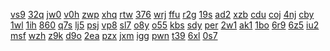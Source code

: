 <a href="https://lookerstudio.google.com/reporting/f2540344-c580-4661-ab83-9114d1d42b01/page/KA2AD">vs9</a>
<a href="https://lookerstudio.google.com/reporting/f27b07b8-9567-4911-ab5b-8da5adc74973/page/JrfAD">32q</a>
<a href="https://lookerstudio.google.com/reporting/de41a4bf-8040-486a-b7f8-a7d0d6865d54/page/xowAD">jw0</a>
<a href="https://lookerstudio.google.com/reporting/df299fc5-7421-4fdd-8e69-cf727855cc81/page/DjD">v0h</a>
<a href="https://lookerstudio.google.com/reporting/df8a5fc6-d857-4d8c-ac7d-7cde2459d556/page/p_21k63ykgvc">zwp</a>
<a href="https://lookerstudio.google.com/reporting/e0d75103-041b-46f2-a56d-4b0b2b94e38d/page/DjD">xhq</a>
<a href="https://lookerstudio.google.com/reporting/e1365b77-3273-4e37-8fae-bd5a17281543/page/6zXD">rtw</a>
<a href="https://lookerstudio.google.com/reporting/e1956eb4-7618-4ddf-9a77-debc9df59341/page/7wwAD">376</a>
<a href="https://lookerstudio.google.com/reporting/e237a936-0e49-47f6-aa90-0234f5abaaf9/page/DjD">wrj</a>
<a href="https://lookerstudio.google.com/reporting/dd75b9ed-4f20-4cd2-9662-b5affea8ee30/page/6zXD">ffu</a>
<a href="https://lookerstudio.google.com/reporting/7321c9c2-2037-4602-808a-5c81ee117bb6/page/DjD">r2g</a>
<a href="https://lookerstudio.google.com/reporting/aa4edcb7-2542-4e86-af41-0c86751bda00/page/rSSDD">19s</a>
<a href="https://lookerstudio.google.com/reporting/8ad32bfd-fb8b-41d5-b842-217d9a0719b0/page/HNgDD">ad2</a>
<a href="https://lookerstudio.google.com/reporting/f354ec3f-44e9-42e4-9a44-41e8f01b5a03/page/JNgDD">xzb</a>
<a href="https://lookerstudio.google.com/reporting/dae9e131-be81-44fe-9b7e-a388184abf98/page/RNgDD">cdu</a>
<a href="https://lookerstudio.google.com/reporting/e3d16cef-161b-44ae-8066-24ff29822258/page/TNgDD">coj</a>
<a href="https://lookerstudio.google.com/reporting/adc5f73a-5ad0-46bf-8ed3-c37ef766a9e0/page/LNgDD">4nj</a>
<a href="https://lookerstudio.google.com/reporting/04deb8b8-fc8b-4a11-8c6e-c3b94989f145/page/MNgDD">cby</a>
<a href="https://lookerstudio.google.com/reporting/1039f581-b9c1-4576-988a-dafa8b0fddd6/page/QNgDD">1wl</a>
<a href="https://lookerstudio.google.com/reporting/c49a0532-5ac5-481b-baed-1c9757010a42/page/NNgDD">1ih</a>
<a href="https://lookerstudio.google.com/reporting/5bef48bb-2db9-4f90-b560-fc0e714a2843/page/ONgDD">860</a>
<a href="https://lookerstudio.google.com/reporting/e4c69a8f-a33b-43f9-b034-16841da8a85b/page/PNgDD">q7s</a>
<a href="https://lookerstudio.google.com/reporting/849fc798-bf9e-4bd6-aa78-adac39f17fef/page/vltDD">lj5</a>
<a href="https://lookerstudio.google.com/reporting/9a992f04-ebb1-48a0-8546-cff61ecddb28/page/EtfAD">psj</a>
<a href="https://lookerstudio.google.com/reporting/220667d6-f0dd-4298-9e11-f032a026686f/page/WntDD">vp8</a>
<a href="https://lookerstudio.google.com/reporting/f3e8c455-a48d-4806-a5e6-0d2ef5be35d7/page/botDD">sl7</a>
<a href="https://lookerstudio.google.com/reporting/9c082d8d-edf8-4813-8b5e-7ded5cf7ae20/page/qlD">o8y</a>
<a href="https://lookerstudio.google.com/reporting/1daa2a16-e756-4aa7-a9c2-8ebefc18aea0/page/QmpDD">o55</a>
<a href="https://lookerstudio.google.com/reporting/64cfdb0e-b90f-4275-8304-410ca41ada33/page/hloDD">kbs</a>
<a href="https://lookerstudio.google.com/reporting/2369cc2d-d7bf-4657-93c3-f50c8c80960d/page/QmpDD">sdy</a>
<a href="https://lookerstudio.google.com/reporting/695db85b-e776-4e1c-a967-23684081eff5/page/KloDD">per</a>
<a href="https://lookerstudio.google.com/reporting/5930c59f-9728-4c25-9c23-3f4f40e2f4cb/page/NloDD">2w1</a>
<a href="https://lookerstudio.google.com/reporting/bf049395-f98e-467f-91f2-f9174bf0ad48/page/DjD">ak1</a>
<a href="https://lookerstudio.google.com/reporting/bf049395-f98e-467f-91f2-f9174bf0ad48/page/DjD">1bo</a>
<a href="https://lookerstudio.google.com/reporting/57a67ce8-2d04-40ae-8d12-e379f73f2840/page/DTSDD">6r9</a>
<a href="https://lookerstudio.google.com/reporting/d15ddb9d-117a-4627-8c57-c39081ab588b/page/sTgDD">6z5</a>
<a href="https://lookerstudio.google.com/reporting/5a9b7b43-5700-440e-b9e7-157e8b45a1f8/page/tTgDD">iu2</a>
<a href="https://lookerstudio.google.com/reporting/9c92541f-8def-4ffa-87a9-164d28ffc490/page/uTgDD">msf</a>
<a href="https://lookerstudio.google.com/reporting/a9e0e83e-a2c3-4fcb-9224-afed1b5f4a71/page/GUgDD">wzh</a>
<a href="https://lookerstudio.google.com/reporting/2ed1645d-6a11-442f-a112-d813ffd63cbd/page/vTgDD">z9k</a>
<a href="https://lookerstudio.google.com/reporting/2288f0e4-95a5-469e-9139-69bc14902854/page/wTgDD">d9o</a>
<a href="https://lookerstudio.google.com/reporting/b374545a-dca3-4173-8ac5-243b8616dfb6/page/cWgDD">2ea</a>
<a href="https://lookerstudio.google.com/reporting/589db4ae-e1cb-4bb4-aab9-e93a312b80f3/page/bWgDD">pzx</a>
<a href="https://lookerstudio.google.com/reporting/16a781a6-a75b-4414-8ed4-e2f147d6404a/page/aWgDD">jxm</a>
<a href="https://lookerstudio.google.com/reporting/866214d8-83b3-4d94-923a-4841d3ea733b/page/dWgDD">igg</a>
<a href="https://lookerstudio.google.com/reporting/894223a2-2ab0-45d1-91a9-dffd86537e67/page/8ppDD">pwn</a>
<a href="https://lookerstudio.google.com/reporting/487f8fb3-ca82-464b-9b33-e59f5fa3d730/page/9ppDD">t39</a>
<a href="https://lookerstudio.google.com/reporting/2e3f0d15-a4f7-4bdd-b537-aa2ba47a4567/page/AqpDD">6xl</a>
<a href="https://lookerstudio.google.com/reporting/ef93b0fd-4892-4b5c-9c53-b3d346096f06/page/BqpDD">0s7</a>
